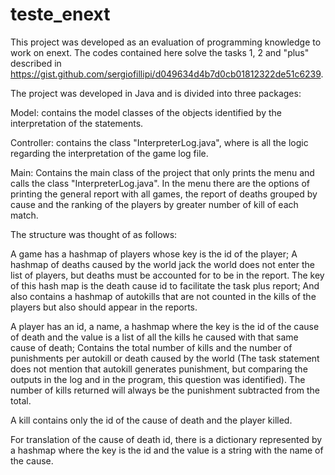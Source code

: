 # teste_enext
This project was developed as an evaluation of programming knowledge to work on enext. The codes contained here solve the tasks 1, 2 and "plus" described in https://gist.github.com/sergiofillipi/d049634d4b7d0cb01812322de51c6239.

The project was developed in Java and is divided into three packages:

Model: contains the model classes of the objects identified by the interpretation of the statements.

Controller: contains the class "InterpreterLog.java", where is all the logic regarding the interpretation of the game log file.

Main: Contains the main class of the project that only prints the menu and calls the class "InterpreterLog.java". In the menu there are the options of printing the general report with all games, the report of deaths grouped by cause and the ranking of the players by greater number of kill of each match.

The structure was thought of as follows:

A game has a hashmap of players whose key is the id of the player; A hashmap of deaths caused by the world jack the world does not enter the list of players, but deaths must be accounted for to be in the report. The key of this hash map is the death cause id to facilitate the task plus report; And also contains a hashmap of autokills that are not counted in the kills of the players but also should appear in the reports.

A player has an id, a name, a hashmap where the key is the id of the cause of death and the value is a list of all the kills he caused with that same cause of death; Contains the total number of kills and the number of punishments per autokill or death caused by the world (The task statement does not mention that autokill generates punishment, but comparing the outputs in the log and in the program, this question was identified). The number of kills returned will always be the punishment subtracted from the total.

A kill contains only the id of the cause of death and the player killed.

For translation of the cause of death id, there is a dictionary represented by a hashmap where the key is the id and the value is a string with the name of the cause.
